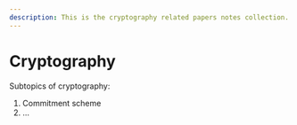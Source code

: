 ```yaml
---
description: This is the cryptography related papers notes collection.
---
```


# Cryptography

Subtopics of cryptography:

1. Commitment scheme
2. ...
